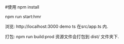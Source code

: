 #使用
npm install 

npm run start:hmr

浏览: http://localhost:3000
demo ts 在src/app.ts 内.


打包:
npm run build:prod
资源文件会打包到 dist/ 文件夹下.
